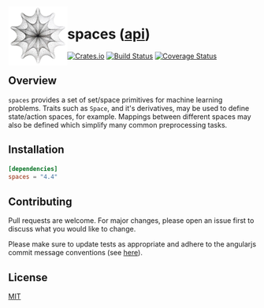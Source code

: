 <img align="left" width="120" title="Spaces logo" src="https://github.com/tspooner/spaces/raw/master/logo.png">

# spaces ([api](https://docs.rs/spaces))

[![Crates.io](https://img.shields.io/crates/v/spaces.svg)](https://crates.io/crates/spaces)
[![Build Status](https://travis-ci.org/tspooner/spaces.svg?branch=master)](https://travis-ci.org/tspooner/spaces)
[![Coverage Status](https://coveralls.io/repos/github/tspooner/spaces/badge.svg?branch=master)](https://coveralls.io/github/tspooner/spaces?branch=master)

## Overview
`spaces` provides a set of set/space primitives for machine learning problems.
Traits such as `Space`, and it's derivatives, may be used to define
state/action spaces, for example. Mappings between different spaces may also be
defined which simplify many common preprocessing tasks.

## Installation
```toml
[dependencies]
spaces = "4.4"
```

## Contributing
Pull requests are welcome. For major changes, please open an issue first to
discuss what you would like to change.

Please make sure to update tests as appropriate and adhere to the angularjs
commit message conventions (see
[here](https://gist.github.com/stephenparish/9941e89d80e2bc58a153)).

## License
[MIT](https://choosealicense.com/licenses/mit/)
